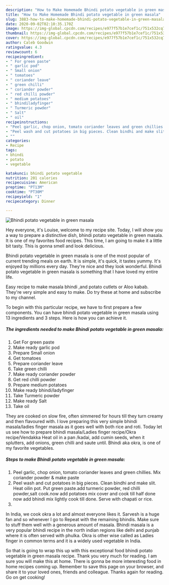 ```yaml
---
description: "How to Make Homemade Bhindi potato vegetable in green masala"
title: "How to Make Homemade Bhindi potato vegetable in green masala"
slug: 3883-how-to-make-homemade-bhindi-potato-vegetable-in-green-masala
date: 2020-09-02T02:10:35.170Z
image: https://img-global.cpcdn.com/recipes/e977f57b1e7cef1c/751x532cq70/bhindi-potato-vegetable-in-green-masala-recipe-main-photo.jpg
thumbnail: https://img-global.cpcdn.com/recipes/e977f57b1e7cef1c/751x532cq70/bhindi-potato-vegetable-in-green-masala-recipe-main-photo.jpg
cover: https://img-global.cpcdn.com/recipes/e977f57b1e7cef1c/751x532cq70/bhindi-potato-vegetable-in-green-masala-recipe-main-photo.jpg
author: Caleb Goodwin
ratingvalue: 4.3
reviewcount: 6
recipeingredient:
- " For green paste"
- " garlic pod"
- " Small onion"
- " tomatoes"
- " coriander leave"
- " green chilli"
- " coriander powder"
- " red chilli powder"
- " medium potatoes"
- " bhindiladyfinger"
- " Turmeric powder"
- " Salt"
- " oil"
recipeinstructions:
- "Peel garlic, chop onion, tomato coriander leaves and green chillies. Mix coriander powder &amp; make paste"
- "Peel wash and cut potatoes in big pieces. Clean bindhi and make slit. Heat oilin pot. Put green paste.add turmeric powder, red chilli powder,salt cook.now add potatoes mix cover and cook till half done now add bhindi mix lightly cook till done. Serve with chapati or rice."
- ""
categories:
- Recipe
tags:
- bhindi
- potato
- vegetable

katakunci: bhindi potato vegetable 
nutrition: 201 calories
recipecuisine: American
preptime: "PT13M"
cooktime: "PT30M"
recipeyield: "1"
recipecategory: Dinner

---
```



![Bhindi potato vegetable in green masala](https://img-global.cpcdn.com/recipes/e977f57b1e7cef1c/751x532cq70/bhindi-potato-vegetable-in-green-masala-recipe-main-photo.jpg)

Hey everyone, it's Louise, welcome to my recipe site. Today, I will show you a way to prepare a distinctive dish, bhindi potato vegetable in green masala. It is one of my favorites food recipes. This time, I am going to make it a little bit tasty. This is gonna smell and look delicious.

Bhindi potato vegetable in green masala is one of the most popular of current trending meals on earth. It is simple, it's quick, it tastes yummy. It's enjoyed by millions every day. They're nice and they look wonderful. Bhindi potato vegetable in green masala is something that I have loved my entire life.

Easy recipe to make masala bhindi ,and potato cutlets or Aloo kabab. They&#39;re very simple and easy to make. Do try these at home and subscribe to my channel.


To begin with this particular recipe, we have to first prepare a few components. You can have bhindi potato vegetable in green masala using 13 ingredients and 3 steps. Here is how you can achieve it.

<!--inarticleads1-->

##### The ingredients needed to make Bhindi potato vegetable in green masala:

1. Get  For green paste
1. Make ready  garlic pod
1. Prepare  Small onion
1. Get  tomatoes
1. Prepare  coriander leave
1. Take  green chilli
1. Make ready  coriander powder
1. Get  red chilli powder
1. Prepare  medium potatoes
1. Make ready  bhindi/ladyfinger
1. Take  Turmeric powder
1. Make ready  Salt
1. Take  oil


They are cooked on slow fire, often simmered for hours till they turn creamy and then flavoured with. I love preparing this very simple bhindi masala/ladies finger masala as it goes well with both rice and roti. Today let us see how to prepare bhindi masala/Ladies finger recipe/Okra recipe/Vendakka Heat oil in a pan /kadai, add cumin seeds, when it splutters, add onions, green chilli and saute until. Bhindi aka okra, is one of my favorite vegetables. 

<!--inarticleads2-->

##### Steps to make Bhindi potato vegetable in green masala:

1. Peel garlic, chop onion, tomato coriander leaves and green chillies. Mix coriander powder &amp; make paste
1. Peel wash and cut potatoes in big pieces. Clean bindhi and make slit. Heat oilin pot. Put green paste.add turmeric powder, red chilli powder,salt cook.now add potatoes mix cover and cook till half done now add bhindi mix lightly cook till done. Serve with chapati or rice.
1. 


In India, we cook okra a lot and almost everyone likes it. Sarvesh is a huge fan and so whenever I go to Repeat with the remaining bhindis. Make sure to stuff them well with a generous amount of masala. Bhindi masala is a very popular bhindi recipe in the north indian regions like delhi and punjab where it is often served with phulka. Okra is other wise called as Ladies finger in common terms and it is a widely used vegetable in India. 

So that is going to wrap this up with this exceptional food bhindi potato vegetable in green masala recipe. Thank you very much for reading. I am sure you will make this at home. There is gonna be more interesting food in home recipes coming up. Remember to save this page on your browser, and share it to your loved ones, friends and colleague. Thanks again for reading. Go on get cooking!
